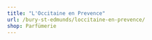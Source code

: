 ```yaml
---
title: "L'Occitaine en Prevence"
url: /bury-st-edmunds/loccitaine-en-prevence/
shop: Parfümerie
---
```


